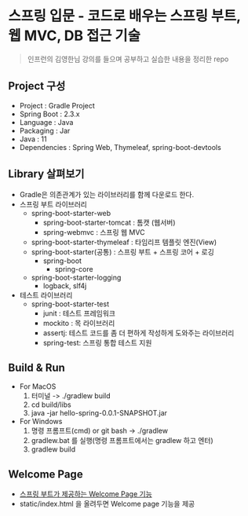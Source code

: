 # 스프링 입문 - 코드로 배우는 스프링 부트, 웹 MVC, DB 접근 기술
> 인프런의 김영한님 강의를 들으며 공부하고 실습한 내용을 정리한 repo


## Project 구성
+ Project : Gradle Project 
+ Spring Boot : 2.3.x 
+ Language : Java 
+ Packaging : Jar
+ Java : 11
+ Dependencies : Spring Web, Thymeleaf, spring-boot-devtools

## Library 살펴보기
+ Gradle은 의존관계가 있는 라이브러리를 함께 다운로드 한다.
+ 스프링 부트 라이브러리
  + spring-boot-starter-web 
    + spring-boot-starter-tomcat : 톰캣 (웹서버) 
    + spring-webmvc : 스프링 웹 MVC
  + spring-boot-starter-thymeleaf : 타임리프 템플릿 엔진(View) 
  + spring-boot-starter(공통) : 스프링 부트 + 스프링 코어 + 로깅
    + spring-boot 
      + spring-core
  + spring-boot-starter-logging 
    + logback, slf4j
+ 테스트 라이브러리
  + spring-boot-starter-test
    + junit : 테스트 프레임워크
    + mockito : 목 라이브러리
    + assertj: 테스트 코드를 좀 더 편하게 작성하게 도와주는 라이브러리 
    + spring-test: 스프링 통합 테스트 지원
    
## Build & Run
+ For MacOS
  1. 터미널 -> ./gradlew build
  2. cd build/libs
  3. java -jar hello-spring-0.0.1-SNAPSHOT.jar
+ For Windows
  1. 명령 프롬프트(cmd) or git bash -> ./gradlew 
  2. gradlew.bat 를 실행(명령 프롬프트에서는 gradlew 하고 엔터)
  3. gradlew build

## Welcome Page
+ [스프링 부트가 제공하는 Welcome Page 기능](https://docs.spring.io/spring-boot/docs/2.3.1.RELEASE/reference/html/spring-boot-%20features.html#boot-features-spring-mvc-welcome-page)
+ static/index.html 을 올려두면 Welcome page 기능을 제공